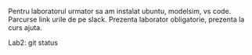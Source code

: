 Pentru laboratorul urmator sa am instalat ubuntu, modelsim, vs code.
Parcurse link urile de pe slack.
Prezenta laborator obligatorie, prezenta la curs ajuta.

Lab2:
git status